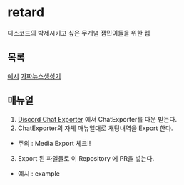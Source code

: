 # retard
디스코드의 박제시키고 싶은 무개념 잼민이들을 위한 웹

## 목록

[예시](https://retard-discord.cf/example)
[가짜뉴스생성기](https://retard-discord.cf/fakenews)

## 매뉴얼

1. [Discord Chat Exporter](https://github.com/Tyrrrz/DiscordChatExporter/releases/tag/2.25) 에서 ChatExporter를 다운 받는다.
2. ChatExporter의 자체 매뉴얼대로 채팅내역을 Export 한다.
* 주의 : Media Export 체크!!
3. Export 된 파일들로 이 Repository 에 PR을 넣는다.
* 예시 : example 
